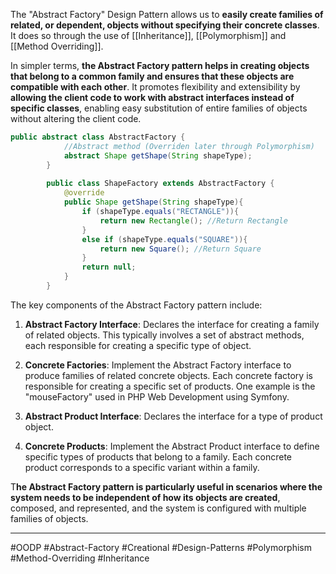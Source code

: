 The "Abstract Factory" Design Pattern allows us to **easily create families of related, or dependent, objects without specifying their concrete classes**. It does so through the use of [[Inheritance]], [[Polymorphism]] and [[Method Overriding]].

In simpler terms, **the Abstract Factory pattern helps in creating objects that belong to a common family and ensures that these objects are compatible with each other**. It promotes flexibility and extensibility by **allowing the client code to work with abstract interfaces instead of specific classes**, enabling easy substitution of entire families of objects without altering the client code.


```Java
public abstract class AbstractFactory {
			//Abstract method (Overriden later through Polymorphism)
			abstract Shape getShape(String shapeType);
		}
		
		public class ShapeFactory extends AbstractFactory {
			@override
			public Shape getShape(String shapeType){
				if (shapeType.equals("RECTANGLE")){
					return new Rectangle(); //Return Rectangle
				}
				else if (shapeType.equals("SQUARE")){
					return new Square(); //Return Square
				}
				return null;
			}
		}
```

The key components of the Abstract Factory pattern include:

1. **Abstract Factory Interface**: Declares the interface for creating a family of related objects. This typically involves a set of abstract methods, each responsible for creating a specific type of object.
    
2. **Concrete Factories**: Implement the Abstract Factory interface to produce families of related concrete objects. Each concrete factory is responsible for creating a specific set of products. One example is the "mouseFactory" used in PHP Web Development using Symfony.
    
3. **Abstract Product Interface**: Declares the interface for a type of product object.
    
4. **Concrete Products**: Implement the Abstract Product interface to define specific types of products that belong to a family. Each concrete product corresponds to a specific variant within a family.
    

T**he Abstract Factory pattern is particularly useful in scenarios where the system needs to be independent of how its objects are created**, composed, and represented, and the system is configured with multiple families of objects.

---
#OODP  #Abstract-Factory #Creational  #Design-Patterns #Polymorphism #Method-Overriding #Inheritance